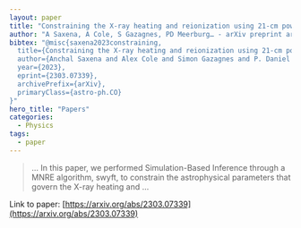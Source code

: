 ```yaml
---
layout: paper
title: "Constraining the X-ray heating and reionization using 21-cm power spectra with Marginal Neural Ratio Estimation"
author: "A Saxena, A Cole, S Gazagnes, PD Meerburg… - arXiv preprint arXiv …, 2023 - arxiv.org"
bibtex: "@misc{saxena2023constraining,
  title={Constraining the X-ray heating and reionization using 21-cm power spectra with Marginal Neural Ratio Estimation}, 
  author={Anchal Saxena and Alex Cole and Simon Gazagnes and P. Daniel Meerburg and Christoph Weniger and Samuel J. Witte},
  year={2023},
  eprint={2303.07339},
  archivePrefix={arXiv},
  primaryClass={astro-ph.CO}
}"
hero_title: "Papers"
categories:
  - Physics
tags:
  - paper
---
```

>… In this paper, we performed Simulation-Based Inference through a MNRE algorithm, swyft, to constrain the astrophysical parameters that govern the X-ray heating and …

Link to paper: [https://arxiv.org/abs/2303.07339](https://arxiv.org/abs/2303.07339)



